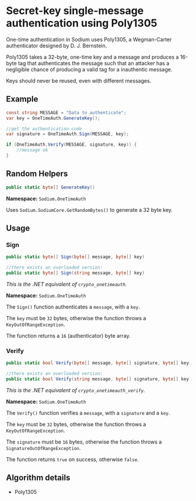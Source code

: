 # Secret-key single-message authentication using Poly1305

One-time authentication in Sodium uses Poly1305, a Wegman-Carter authenticator designed by D. J. Bernstein.

Poly1305 takes a 32-byte, one-time key and a message and produces a 16-byte tag that authenticates the message such that an attacker has a negligible chance of producing a valid tag for a inauthentic message.

Keys should never be reused, even with different messages.

## Example

```csharp
const string MESSAGE = "Data to authenticate";
var key = OneTimeAuth.GenerateKey();

//get the authentication code
var signature = OneTimeAuth.Sign(MESSAGE, key);

if (OneTimeAuth.Verify(MESSAGE, signature, key)) {
	//message ok
}
```

## Random Helpers

```csharp
public static byte[] GenerateKey()
```
**Namespace:** `Sodium.OneTimeAuth`

Uses `Sodium.SodiumCore.GetRandomBytes()` to generate a 32 byte key.


## Usage

### Sign

```csharp
public static byte[] Sign(byte[] message, byte[] key)

//there exists an overloaded version:
public static byte[] Sign(string message, byte[] key)
```
*This is the .NET equivalent of `crypto_onetimeauth`.*

**Namespace:** `Sodium.OneTimeAuth`

The `Sign()` function authenticates a `message`, with a `key`.

The `key` must be `32` bytes, otherwise the function throws a `KeyOutOfRangeException`.

The function returns a `16` (authenticator) byte array.

### Verify

```csharp
public static bool Verify(byte[] message, byte[] signature, byte[] key)

//there exists an overloaded version:
public static bool Verify(string message, byte[] signature, byte[] key)
```
*This is the .NET equivalent of `crypto_onetimeauth_verify`.*

**Namespace:** `Sodium.OneTimeAuth`

The `Verify()` function verifies a `message`, with a `signature` and a `key`.

The `key` must be `32` bytes, otherwise the function throws a `KeyOutOfRangeException`.

The `signature` must be `16` bytes, otherwise the function throws a `SignatureOutOfRangeException`.

The function returns `true` on success, otherwise `false`.

## Algorithm details

- Poly1305
